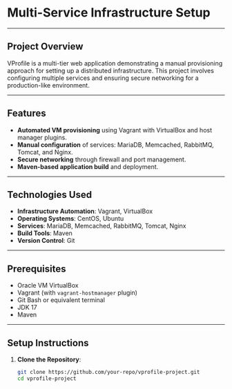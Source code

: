 # Multi-Service Infrastructure Setup
---

## Project Overview
VProfile is a multi-tier web application demonstrating a manual provisioning approach for setting up a distributed infrastructure. This project involves configuring multiple services and ensuring secure networking for a production-like environment.

---

## Features
- **Automated VM provisioning** using Vagrant with VirtualBox and host manager plugins.
- **Manual configuration** of services: MariaDB, Memcached, RabbitMQ, Tomcat, and Nginx.
- **Secure networking** through firewall and port management.
- **Maven-based application build** and deployment.

---

## Technologies Used
- **Infrastructure Automation**: Vagrant, VirtualBox  
- **Operating Systems**: CentOS, Ubuntu  
- **Services**: MariaDB, Memcached, RabbitMQ, Tomcat, Nginx  
- **Build Tools**: Maven  
- **Version Control**: Git  

---

## Prerequisites
- Oracle VM VirtualBox  
- Vagrant (with `vagrant-hostmanager` plugin)  
- Git Bash or equivalent terminal  
- JDK 17  
- Maven  

---

## Setup Instructions
1. **Clone the Repository**:
   ```bash
   git clone https://github.com/your-repo/vprofile-project.git
   cd vprofile-project
